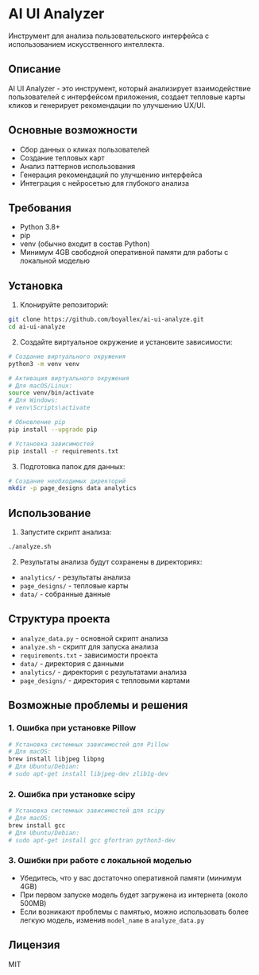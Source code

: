 # AI UI Analyzer

Инструмент для анализа пользовательского интерфейса с использованием искусственного интеллекта.

## Описание

AI UI Analyzer - это инструмент, который анализирует взаимодействие пользователей с интерфейсом приложения, создает тепловые карты кликов и генерирует рекомендации по улучшению UX/UI.

## Основные возможности

- Сбор данных о кликах пользователей
- Создание тепловых карт
- Анализ паттернов использования
- Генерация рекомендаций по улучшению интерфейса
- Интеграция с нейросетью для глубокого анализа

## Требования

- Python 3.8+
- pip
- venv (обычно входит в состав Python)
- Минимум 4GB свободной оперативной памяти для работы с локальной моделью

## Установка

1. Клонируйте репозиторий:
```bash
git clone https://github.com/boyallex/ai-ui-analyze.git
cd ai-ui-analyze
```

2. Создайте виртуальное окружение и установите зависимости:
```bash
# Создание виртуального окружения
python3 -m venv venv

# Активация виртуального окружения
# Для macOS/Linux:
source venv/bin/activate
# Для Windows:
# venv\Scripts\activate

# Обновление pip
pip install --upgrade pip

# Установка зависимостей
pip install -r requirements.txt
```

3. Подготовка папок для данных:
```bash
# Создание необходимых директорий
mkdir -p page_designs data analytics
```

## Использование

1. Запустите скрипт анализа:
```bash
./analyze.sh
```

2. Результаты анализа будут сохранены в директориях:
- `analytics/` - результаты анализа
- `page_designs/` - тепловые карты
- `data/` - собранные данные

## Структура проекта

- `analyze_data.py` - основной скрипт анализа
- `analyze.sh` - скрипт для запуска анализа
- `requirements.txt` - зависимости проекта
- `data/` - директория с данными
- `analytics/` - директория с результатами анализа
- `page_designs/` - директория с тепловыми картами

## Возможные проблемы и решения

### 1. Ошибка при установке Pillow
```bash
# Установка системных зависимостей для Pillow
# Для macOS:
brew install libjpeg libpng
# Для Ubuntu/Debian:
# sudo apt-get install libjpeg-dev zlib1g-dev
```

### 2. Ошибка при установке scipy
```bash
# Установка системных зависимостей для scipy
# Для macOS:
brew install gcc
# Для Ubuntu/Debian:
# sudo apt-get install gcc gfortran python3-dev
```

### 3. Ошибки при работе с локальной моделью
- Убедитесь, что у вас достаточно оперативной памяти (минимум 4GB)
- При первом запуске модель будет загружена из интернета (около 500MB)
- Если возникают проблемы с памятью, можно использовать более легкую модель, изменив `model_name` в `analyze_data.py`

## Лицензия

MIT
